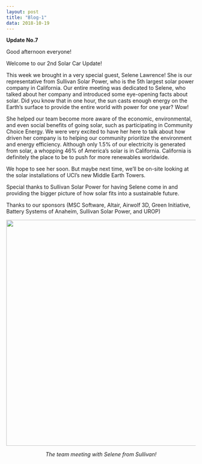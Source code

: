 ```yaml
---
layout: post
title: "Blog-1"
data: 2018-10-19
---
```


<b>Update No.7</b>

<!-- more -->

Good afternoon everyone!

Welcome to our 2nd Solar Car Update!

This week we brought in a very special guest, Selene Lawrence! She is our representative from Sullivan Solar Power, who is the 5th largest solar power company in California. Our entire meeting was dedicated to Selene, who talked about her company and introduced some eye-opening facts about solar. Did you know that in one hour, the sun casts enough energy on the Earth’s surface to provide the entire world with power for one year? Wow!

She helped our team become more aware of the economic, environmental, and even social benefits of going solar, such as participating in Community Choice Energy. We were very excited to have her here to talk about how driven her company is to helping our community prioritize the environment and energy efficiency. Although only 1.5% of our electricity is generated from solar, a whopping 46% of America’s solar is in California. California is definitely the place to be to push for more renewables worldwide.

We hope to see her soon. But maybe next time, we’ll be on-site looking at the solar installations of UCI’s new Middle Earth Towers.

Special thanks to Sullivan Solar Power for having Selene come in and providing the bigger picture of how solar fits into a sustainable future.

Thanks to our sponsors (MSC Software, Altair, Airwolf 3D, Green Initiative, Battery Systems of Anaheim, Sullivan Solar Power, and UROP)

<p align="center">
<img src="{{site.url}}/images/blogpost/SeleneLawrence.jpg" width="600">
</p>
<p align="center">
<i>The team meeting with Selene from Sullivan!</i>
</p>
